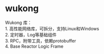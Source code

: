 # wukong
Wukong 库：</br>
	1. 高性能网络库，可拆分，支持Linux和Windows</br>
	2. 定时器，Log等基础组件</br>
	3. RPC，附带工具，依赖protobuffer</br>
 	4. Base Reactor Logic Frame</br>
